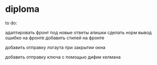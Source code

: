 # diploma

to do:

адаптировать фронт под новые ответы апишки
сделать норм вывод ошибко на фронте
добавить стилей на фронте

добавить отправку логаута при закрытии окна

добавить отправку ключа с помощью дифии хелмана